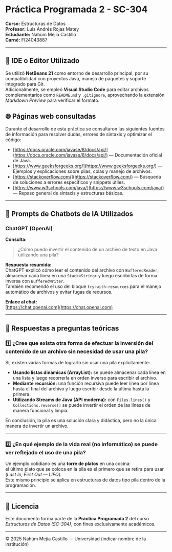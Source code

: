 # Práctica Programada 2 - SC-304  
**Curso:** Estructuras de Datos  
**Profesor:** Luis Andrés Rojas Matey  
**Estudiante:** Nahúm Mejía Castillo  
**Carné:** FI24043887  

---

## 🧰 IDE o Editor Utilizado
Se utilizó **NetBeans 21** como entorno de desarrollo principal, por su compatibilidad con proyectos Java, manejo de paquetes y soporte integrado para Git.  
Adicionalmente, se empleó **Visual Studio Code** para editar archivos complementarios como `README.md` y `.gitignore`, aprovechando la extensión *Markdown Preview* para verificar el formato.



## 🌐 Páginas web consultadas
Durante el desarrollo de esta práctica se consultaron las siguientes fuentes de información para resolver dudas, errores de sintaxis y optimizar el código:

- [https://docs.oracle.com/javase/8/docs/api/](https://docs.oracle.com/javase/8/docs/api/) — Documentación oficial de Java.  
- [https://www.geeksforgeeks.org/](https://www.geeksforgeeks.org/) — Ejemplos y explicaciones sobre pilas, colas y manejo de archivos.  
- [https://stackoverflow.com/](https://stackoverflow.com/) — Búsqueda de soluciones a errores específicos y snippets útiles.  
- [https://www.w3schools.com/java/](https://www.w3schools.com/java/) — Repaso general de sintaxis y estructuras básicas.  

---

## 🤖 Prompts de Chatbots de IA Utilizados

### ChatGPT (OpenAI)
**Consulta:**  
> ¿Cómo puedo invertir el contenido de un archivo de texto en Java utilizando una pila?

**Respuesta resumida:**  
ChatGPT explicó cómo leer el contenido del archivo con `BufferedReader`, almacenar cada línea en una `Stack<String>` y luego escribirlas de forma inversa con `BufferedWriter`.  
También recomendó el uso del bloque `try-with-resources` para el manejo automático de archivos y evitar fugas de recursos.

**Enlace al chat:**  
[https://chat.openai.com](https://chat.openai.com)

---

## 💬 Respuestas a preguntas teóricas

### 1️⃣ ¿Cree que exista otra forma de efectuar la inversión del contenido de un archivo sin necesidad de usar una pila?
Sí, existen varias formas de lograrlo sin usar una pila explícitamente:

- **Usando listas dinámicas (ArrayList):** se puede almacenar cada línea en una lista y luego recorrerla en orden inverso para escribir el archivo.  
- **Mediante recursión:** una función recursiva puede leer línea por línea hasta el final del archivo y luego escribir desde la última hasta la primera.  
- **Utilizando Streams de Java (API moderna):** con `Files.lines()` y `Collections.reverse()` se puede invertir el orden de las líneas de manera funcional y limpia.

En conclusión, la pila es una solución clara y didáctica, pero no la única manera de invertir un archivo.

---

### 2️⃣ ¿En qué ejemplo de la vida real (no informático) se puede ver reflejado el uso de una pila?
Un ejemplo cotidiano es una **torre de platos** en una cocina:  
el último plato que se coloca en la pila es el primero que se retira para usar (*Last In, First Out — LIFO*).  
Este mismo principio se aplica en estructuras de datos tipo pila dentro de la programación.

---

## 📄 Licencia
Este documento forma parte de la **Práctica Programada 2** del curso *Estructuras de Datos (SC-304)*, con fines exclusivamente académicos.  

---

© 2025 Nahúm Mejía Castillo — Universidad (indicar nombre de la institución)
